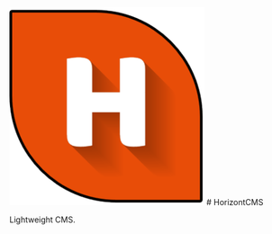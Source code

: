 ![alt tag](https://raw.githubusercontent.com/ttimot24/HorizontCMS/master/resources/logo.png) # HorizontCMS

Lightweight CMS.
